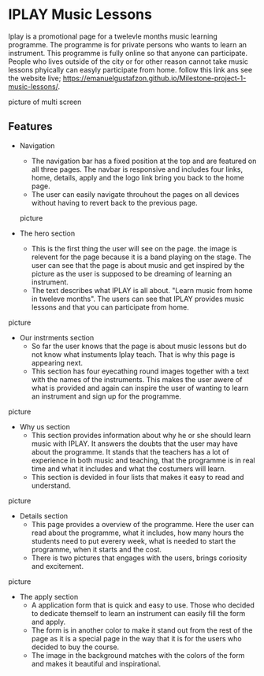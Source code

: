 # IPLAY Music Lessons
Iplay is a promotional page for a twelevle months music learning programme. The programme is for private persons who wants to learn an instrument. This programme is fully online so that anyone can participate. People who lives outside of the city or for other reason cannot take music lessons phyically can easyly participate from home. follow this link ans see the website live; https://emanuelgustafzon.github.io/Milestone-project-1-music-lessons/.

picture of multi screen

## Features 
- Navigation
  - The navigation bar has a fixed position at the top and are featured on all three pages. The navbar is responsive and includes four links, home, details, apply and the logo link bring you back to the home page. 
  - The user can easily navigate throuhout the pages on all devices without having to revert back to the previous page. 

  picture

- The hero section
  - This is the first thing the user will see on the page. the image is relevent for the page because it is a band playing on the stage. The user can see that the page is about music and get inspired by the picture as the user is supposed to be dreaming of learning an instrument.
  - The text describes what IPLAY is all about. "Learn music from home in tweleve months". The users can see that IPLAY provides music lessons and that you can participate from home. 

picture
 
- Our instrments section
  - So far the user knows that the page is about music lessons but do not know what instuments Iplay teach. That is why this page is appearing next. 
  - This section has four eyecathing round images together with a text with the names of the instruments. This makes the user awere of what is provided and again can inspire the user of wanting to learn an instrument and sign up for the programme. 

picture

- Why us section
  - This section provides information about why he or she should learn music with IPLAY. It answers the doubts that the user may have about the programme. It stands that the teachers has a lot of experience in both music and teaching, that the programme is in real time and what it includes and what the costumers will learn. 
  - This section is devided in four lists that makes it easy to read and understand. 

picture

- Details section 
  - This page provides a overview of the programme. Here the user can read about the programme, what it includes, how many hours the students need to put everery week, what is needed to start the programme, when it starts and the cost.
  - There is two pictures that engages with the users, brings coriosity and excitement. 

picture

- The apply section 
  - A application form that is quick and easy to use. Those who decided to dedicate themself to learn an instrument can easily fill the form and apply.
  - The form is in another color to make it stand out from the rest of the page as it is a special page in the way that it is for the users who decided to buy the course. 
  - The image in the background matches with the colors of the form and makes it beautiful and inspirational. 






